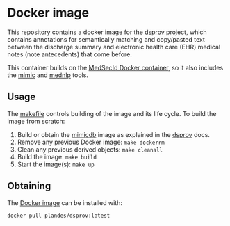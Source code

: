 # Docker image

This repository contains a docker image for the [dsprov] project, which
contains annotations for semantically matching and copy/pasted text between the
discharge summary and electronic health care (EHR) medical notes (note
antecedents) that come before.

This container builds on the [MedSecId Docker container], so it also includes
the [mimic] and [mednlp] tools.



## Usage

The [makefile](makefile) controls building of the image and its life cycle.  To
build the image from scratch:

1. Build or obtain the [mimicdb] image as explained in the [dsprov] docs.
1. Remove any previous Docker image: `make dockerrm`
1. Clean any previous derived objects: `make cleanall`
1. Build the image: `make build`
1. Start the image(s): `make up`


## Obtaining

The [Docker image](https://hub.docker.com/repository/docker/plandes/dsprov)
can be installed with:
```bash
docker pull plandes/dsprov:latest
```


<!-- links -->
[mimicdb]: https://github.com/plandes/mimicdb
[mednlp]: https://github.com/plandes/mednlp
[mimic]: https://github.com/plandes/mimic
[dsprov]: https://github.com/plandes/dsprov
[MedSecId Docker container]: https://github.com/plandes/mimicsid#docker
